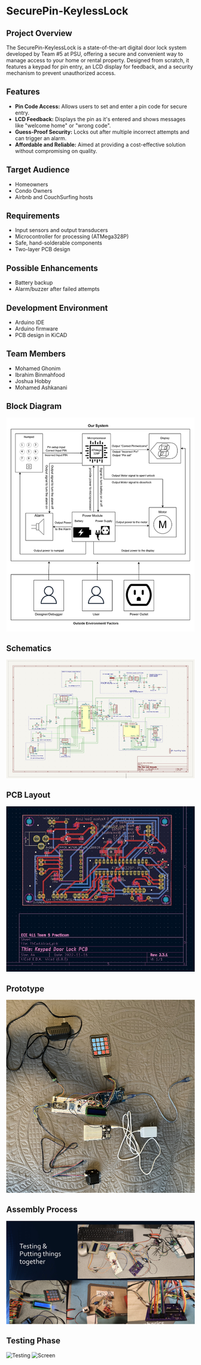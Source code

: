 # SecurePin-KeylessLock

## Project Overview
The SecurePin-KeylessLock is a state-of-the-art digital door lock system developed by Team #5 at PSU, offering a secure and convenient way to manage access to your home or rental property. Designed from scratch, it features a keypad for pin entry, an LCD display for feedback, and a security mechanism to prevent unauthorized access.

## Features
- **Pin Code Access:** Allows users to set and enter a pin code for secure entry.
- **LCD Feedback:** Displays the pin as it's entered and shows messages like "welcome home" or "wrong code".
- **Guess-Proof Security:** Locks out after multiple incorrect attempts and can trigger an alarm.
- **Affordable and Reliable:** Aimed at providing a cost-effective solution without compromising on quality.

## Target Audience
- Homeowners
- Condo Owners
- Airbnb and CouchSurfing hosts

## Requirements
- Input sensors and output transducers
- Microcontroller for processing (ATMega328P)
- Safe, hand-solderable components
- Two-layer PCB design

## Possible Enhancements
- Battery backup
- Alarm/buzzer after failed attempts

## Development Environment
- Arduino IDE
- Arduino firmware
- PCB design in KiCAD

## Team Members
- Mohamed Ghonim
- Ibrahim Binmahfood
- Joshua Hobby
- Mohamed Ashkanani

## Block Diagram
![Block Diagram](./Z-Misc/Block-Diagram.png)

## Schematics
![Schematics](./Z-Misc/Schematics.jpg)

## PCB Layout
![Layout](./Z-Misc/Layout.jpg)

## Prototype
![Prototype](./Z-Misc/Prototype.jpg)

## Assembly Process
![Putting Things Together](./Z-Misc/putting_together.png)

## Testing Phase
![Testing](./Z-Misc/testing.jpg)
![Screen](./Z-Misc/Screen.jpeg)

